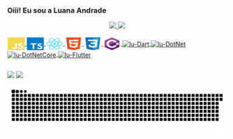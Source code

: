 ### Oiii! Eu sou a Luana Andrade
<div align="center">
  <a href="https://github.com/Luanaap">
  <img height="180em" src="https://github-readme-stats.vercel.app/api?username=Luanaap&show_icons=true&theme=omni&include_all_commits=true&count_private=true"/>
  <img height="180em" src="https://github-readme-stats.vercel.app/api/top-langs/?username=Luanaap&layout=compact&langs_count=7&theme=omni"/>
</div>
  
<div style="display: inline_block"><br>
<img align="center" alt="lu-Js" height="30" width="40" src="https://raw.githubusercontent.com/devicons/devicon/master/icons/javascript/javascript-plain.svg">
<img align="center" alt="lu-Ts" height="30" width="40" src="https://raw.githubusercontent.com/devicons/devicon/master/icons/typescript/typescript-plain.svg">
<img align="center" alt="lu-React" height="30" width="40" src="https://raw.githubusercontent.com/devicons/devicon/master/icons/react/react-original.svg">
<img align="center" alt="lu-HTML" height="30" width="40" src="https://raw.githubusercontent.com/devicons/devicon/master/icons/html5/html5-original.svg">
<img align="center" alt="lu-CSS" height="30" width="40" src="https://raw.githubusercontent.com/devicons/devicon/master/icons/css3/css3-original.svg">
<img align="center" alt="lu-Csharp" height="30" width="40" src="https://raw.githubusercontent.com/devicons/devicon/master/icons/csharp/csharp-original.svg">
<img align="center" alt="lu-Dart" height="30" width="40" src="https://cdn.jsdelivr.net/gh/devicons/devicon/icons/dart/dart-original.svg" />
<img align="center" alt="lu-DotNet" height="30" width="40" src="https://cdn.jsdelivr.net/gh/devicons/devicon/icons/dot-net/dot-net-original.svg" />
<img align="center" alt="lu-DotNetCore" height="30" width="40" src="https://cdn.jsdelivr.net/gh/devicons/devicon/icons/dotnetcore/dotnetcore-original.svg" />
<img align="center" alt="lu-Flutter" height="30" width="40" src="https://cdn.jsdelivr.net/gh/devicons/devicon/icons/flutter/flutter-original.svg" />
  
          

  ##
 
  
  
<div> 
  <a href = "mailto:l.andrade2711@gmail.com"><img src="https://img.shields.io/badge/-Gmail-%23333?style=for-the-badge&logo=gmail&logoColor=white" target="_blank"></a>
  <a href="https://www.linkedin.com/in/luanaapereira/" target="_blank"><img src="https://img.shields.io/badge/-LinkedIn-%230077B5?style=for-the-badge&logo=linkedin&logoColor=white" target="_blank"></a> 
 
  ![Snake animation](https://github.com/Luanaap/Luanaap/blob/output/github-contribution-grid-snake.svg)
 
</div>

